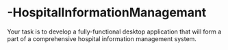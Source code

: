# -HospitalInformationManagemant
Your task is to develop a fully-functional desktop application that will form a part of a comprehensive hospital information management system.
